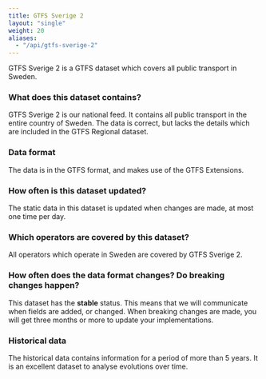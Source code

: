 ```yaml
---
title: GTFS Sverige 2
layout: "single"
weight: 20
aliases:
  - "/api/gtfs-sverige-2"
---
```


GTFS Sverige 2 is a GTFS dataset which covers all public transport in Sweden.

### What does this dataset contains?

GTFS Sverige 2 is our national feed. It contains all public transport in the entire country of Sweden. The data is
correct, but lacks the details which are included in the GTFS Regional dataset.

### Data format

The data is in the GTFS format, and makes use of the GTFS Extensions.

### How often is this dataset updated?

The static data in this dataset is updated when changes are made, at most one time per day.

### Which operators are covered by this dataset?

All operators which operate in Sweden are covered by GTFS Sverige 2.

### How often does the data format changes? Do breaking changes happen?

This dataset has the **stable** status. This means that we will communicate when fields are added, or changed. When
breaking changes are made, you will get three months or more to update your implementations.

### Historical data

The historical data contains information for a period of more than 5 years. It is an excellent dataset to analyse
evolutions over time.
